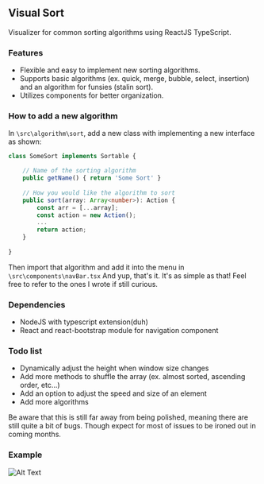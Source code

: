 ## Visual Sort

Visualizer for common sorting algorithms using ReactJS TypeScript.

### Features
- Flexible and easy to implement new sorting algorithms.
- Supports basic algorithms (ex. quick, merge, bubble, select, insertion) and an algorithm for funsies (stalin sort).
- Utilizes components for better organization.

### How to add a new algorithm

In ``\src\algorithm\sort``, add a new class with implementing a new interface as shown:
```TypeScript
class SomeSort implements Sortable {

    // Name of the sorting algorithm
    public getName() { return 'Some Sort' }
    
    // How you would like the algorithm to sort
    public sort(array: Array<number>): Action {
        const arr = [...array];
        const action = new Action();
        ...
        return action;
    }
    
}
```
Then import that algorithm and add it into the menu in ``\src\components\navBar.tsx``
And yup, that's it. It's as simple as that! Feel free to refer to the ones I wrote if still curious.

### Dependencies
- NodeJS with typescript extension(duh)
- React and react-bootstrap module for navigation component

### Todo list
- Dynamically adjust the height when window size changes
- Add more methods to shuffle the array (ex. almost sorted, ascending order, etc...)
- Add an option to adjust the speed and size of an element
- Add more algorithms

Be aware that this is still far away from being polished, meaning there are still quite a bit of bugs. Though expect for most of issues to be ironed out in coming months.

### Example
![Alt Text](https://media.giphy.com/media/fwEIDMONVFnPNeg8Up/giphy.gif)

